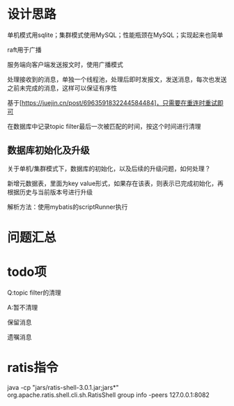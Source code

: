 # 设计思路
单机模式用sqlite；集群模式使用MySQL；性能瓶颈在MySQL；实现起来也简单

raft用于广播

服务端向客户端发送报文时，使用广播模式

处理接收到的消息，单独一个线程池，处理后即时发报文，发送消息，每次也发送之前未完成的消息，这样可以保证有序性

基于[https://juejin.cn/post/6963591832244584484]，只需要在重连时重试即可

在数据库中记录topic filter最后一次被匹配的时间，按这个时间进行清理
## 数据库初始化及升级

关于单机/集群模式下，数据库的初始化，以及后续的升级问题，如何处理？

新增元数据表，里面为key value形式，如果存在该表，则表示已完成初始化，再根据历史与当前版本号进行升级

解析方法：使用mybatis的scriptRunner执行

# 问题汇总

# todo项

Q:topic filter的清理

A:暂不清理

保留消息

遗嘱消息

# ratis指令
java -cp "jars/ratis-shell-3.0.1.jar;jars\*" org.apache.ratis.shell.cli.sh.RatisShell group info -peers 127.0.0.1:8082
